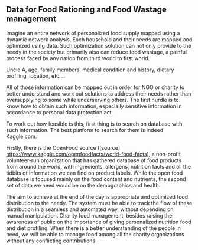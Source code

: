 ## Data for Food Rationing and Food Wastage management

Imagine an entire network of personalized food supply mapped using a dynamic network analysis. Each household and their needs are mapped and optimized using data. Such optimization solution can not only provide to the needy in the society but primarily also can reduce food wastage, a painful process faced by any nation from third world to first world.

Uncle A, age, family members, medical condition and history, dietary profiling, location, etc....

All of those information can be mapped out in order for NGO or charity to better understand and work out solutions to address their needs rather than oversupplying to some while underserving others. The first hurdle is to know how to obtain such information, especially sensitive information in accordance to personal data protection act. 

To work out how feasible is this, first thing is to search on database with such information. The best platform to search for them is indeed Kaggle.com.

Firstly, there is the OpenFood source ([source] https://www.kaggle.com/openfoodfacts/world-food-facts), a non-profit volunteer-run organization that has gathered database of food products from around the world, with ingredients, allergens, nutrition facts and all the tidbits of information we can find on product labels. While the open food database is focused mainly on the food content and nutrients, the second set of data we need would be on the demographics and health.

The aim to achieve at the end of the day is appropriate and optimized food distribution to the needy. The system must be able to track the flow of these distribution in a seamless and automated way, without depending on manual manipulation. Charity food management, besides raising the awareness of public on the importance of giving personalized nutrition food and diet profiling. When there is a better understanding of the people in need, we will be able to manage food among all the charity organizations without any conflicting contributions.
